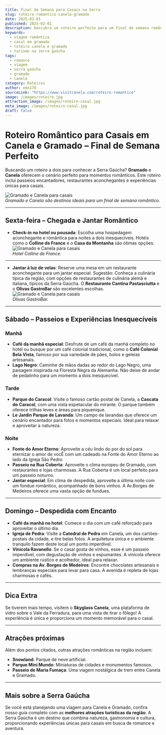```yaml
---
title: Final de Semana para Casais na Serra
slug: roteiro-romantico-canela-gramado
date: 2025-02-01
published: 2025-02-01
description: Descubra um roteiro perfeito para um final de semana romântico em Canela e Gramado.
keywords:
  - viagem romântica
  - casal em gramado
  - roteiro canela e gramado
  - turismo na serra gaúcha
tags:
  - romance
  - viagem
  - serra gaúcha
  - gramado
  - canela
category: Roteiros
author: emn178
sourceLink: "https://www.visitcanela.com/roteiro-romantico"
image: /images/roteiro.jpg  
attraction_image: /images/roteiro-casal.jpg  
meta_image: /images/roteiro-casal.jpg  
draft: false
---
```


# Roteiro Romântico para Casais em Canela e Gramado – Final de Semana Perfeito

Buscando um roteiro a dois para conhecer a Serra Gaúcha? **Gramado** e **Canela** oferecem o cenário perfeito para momentos românticos. Este roteiro inclui passeios encantadores, restaurantes aconchegantes e experiências únicas para casais.

![Gramado e Canela para casais](/images/casal.jpg)  
*Gramado e Canela são destinos ideais para um final de semana romântico.*

---

## Sexta-feira – Chegada e Jantar Romântico

- **Check-in no hotel ou pousada**: Escolha uma hospedagem aconchegante e romântica para noites a dois inesquecíveis. Hotéis como o **Colline de France** e o **Casa da Montanha** são ótimas opções.
![Gramado e Canela para casais](/images/colinedefrance.jpg)  
*Hotel Colline de France.*

---
 
- **Jantar à luz de velas**: Reserve uma mesa em um restaurante aconchegante para um jantar especial. Sugestão: Conheça a culinária típica da região, com opções de restaurantes de culinária alemã e italiana, típicos da Serra Gaúcha. O **Restaurante Cantina Pastasciutta** e o **Olivas GastroBar** são excelentes escolhas.
![Gramado e Canela para casais](/images/olivasgastrobar.jpg)  
*Olivas GastroBar.*
---

## Sábado – Passeios e Experiências Inesquecíveis

### Manhã
- **Café da manhã especial**: Desfrute de um café da manhã completo no hotel ou busque por um café colonial tradicional, como o **Café Colonial Bela Vista**, famoso por sua variedade de pães, bolos e geleias artesanais.
- **Lago Negro**: Caminhe de mãos dadas ao redor do Lago Negro, uma paisagem inspirada na Floresta Negra da Alemanha. Não deixe de andar de pedalinho para um momento a dois inesquecível.

### Tarde
- **Parque do Caracol**: Visite o famoso cartão postal de Canela, a **Cascata do Caracol**, com uma vista espetacular do mirante. O parque também oferece trilhas leves e áreas para piquenique.
- **Le Jardin Parque de Lavanda**: Um campo de lavandas que oferece um cenário encantador para fotos e momentos especiais. Ideal para relaxar e aproveitar a natureza.

### Noite
- **Fonte do Amor Eterno**: Aproveite a céu lindo do por do sol para eternizar o amor de vocÊ com um cadeado na Fonte do Amor Eterno ao lado da Igreja São Pedro
- **Passeio na Rua Coberta**: Aproveite o clima europeu de Gramado, com restaurantes e lojas charmosas. A Rua Coberta é um local perfeito para um passeio noturno.
- **Jantar especial**: Em clima de despedida, aproveite a última noite com um fondue romântico, acompanhado de bons vinhos. A Av.Borges de Medeiros oferece uma vasta opção de fundues.

---

## Domingo – Despedida com Encanto

- **Café da manhã no hotel**: Comece o dia com um café reforçado para aproveitar o último dia.
- **Igreja de Pedra**: Visite a **Catedral de Pedra** em Canela, um dos cartões-postais da cidade, e tire belas fotos. A arquitetura única e o ambiente tranquilo fazem deste local um ponto imperdível.
- **Vinícola Ravanello**: Se o casal gosta de vinhos, esse é um passeio imperdível, com degustação de vinhos e espumantes. A vinícola oferece um ambiente rústico e acolhedor, ideal para relaxar.
- **Compras na Av. Borges de Medeiros**: Encontre chocolates artesanais e lembranças especiais para levar para casa. A avenida é repleta de lojas charmosas e cafés.

---

## Dica Extra

Se tiverem mais tempo, visitem o **Skyglass Canela**, uma plataforma de vidro sobre o Vale da Ferradura, para uma vista de tirar o fôlego! A experiência é única e proporciona um momento memorável para o casal.

---

## Atrações próximas

Além dos pontos citados, outras atrações românticas na região incluem:

- **Snowland**: Parque de neve artificial.
- **Parque Mini Mundo**: Miniaturas de cidades e monumentos famosos.
- **Passeio de Maria Fumaça**: Uma viagem nostálgica de trem entre Canela e Gramado.

---

## Mais sobre a Serra Gaúcha

Se você está planejando uma viagem para Canela e Gramado, confira nosso guia completo com as **melhores atrações turísticas da região**. A Serra Gaúcha é um destino que combina natureza, gastronomia e cultura, proporcionando experiências únicas para casais em busca de romance e aventura.
